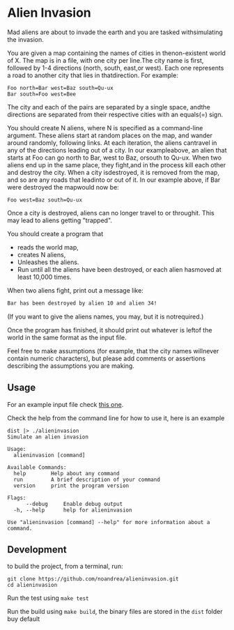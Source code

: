 Alien Invasion
==============

Mad​ aliens​ are​ about​ to​ invade​ the​ earth​ and​ you​ are​ tasked​ with​ simulating​ the invasion.

You​ are​ given​ a map​ containing​ the​ names​ of​ cities​ in​ the​ non-existent​ world​ of X.​ 
The​ map​ is​ in​ a file,​ with​ one​ city​ per​ line.​ 
The​ city​ name​ is​ first, followed​ by​ 1-4​ directions​ (north,​ south,​ east,​ or​ west).​ 
Each​ one​ represents​ a road​ to​ another​ city​ that​ lies​ in​ that​ direction.
For​ example:

```
Foo​ north=Bar​ west=Baz​ south=Qu-ux
Bar​ south=Foo​ west=Bee
```

The​ city​ and​ each​ of​ the​ pairs​ are​ separated​ by​ a single​ space,​ and​ the
directions​ are​ separated​ from​ their​ respective​ cities​ with​ an​ equals​ (=)​ sign.

You​ should​ create​ N aliens,​ where​ N is​ specified​ as​ a command-line​ argument.
These​ aliens​ start​ at​ random​ places​ on​ the​ map,​ and​ wander​ around​ randomly, following​ links.​ 
At each​ iteration,​ the​ aliens​ can​ travel​ in​ any​ of​ the​ directions leading​ out​ of​ a city.​ 
In​ our​ example​ above,​ an​ alien​ that​ starts​ at​ Foo​ can​ go north​ to​ Bar,​ west​ to​ Baz,​ or​ south​ to​ Qu-ux.
When​ two​ aliens​ end​ up​ in​ the​ same​ place,​ they​ fight,​ and​ in​ the​ process​ kill each​ other​ and​ destroy​ the​ city.​ 
When​ a city​ is​ destroyed,​ it​ is​ removed​ from the​ map,​ and​ so​ are​ any​ roads​ that​ lead​ into​ or​ out​ of​ it. In​ our​ example​ above,​ if​ Bar​ were​ destroyed​ the​ map​ would​ now​ be​:

```
Foo​ west=Baz​ south=Qu-ux
```

Once​ a city​ is​ destroyed,​ aliens​ can​ no​ longer​ travel​ to​ or​ through​ it.​ This may​ lead​ to​ aliens​ getting​ "trapped".

You​ should​ create​ a program​ that​ 
- reads​​ the​ world​ map,​ 
- creates​ N aliens,​
- Unleashes​ the aliens.​ 
- Run​ until​ all​ the​ aliens​ have​ been destroyed,​ or​ each​ alien​ has​ moved​ at​ least​ 10,000​ times.​ 

When​ two​ aliens fight,​ print​ out​ a message​ like:

```bash
Bar​ has​ been​ destroyed​ by​ alien​ 10​ and​ alien​ 34!
```

(If​ you​ want​ to​ give​ the aliens names,​ you​ may,​ but​ it​ is​ not​ required.)​ 

Once​ the program​ has​ finished,​ it​ should​ print​ out​ whatever​ is​ left​ of​ the​ world​ in​ the same​ format​ as​ the​ input​ file.

Feel​ free​ to​ make​ assumptions​ (for​ example,​ that​ the​ city​ names​ will​ never contain​ numeric​ characters),​ but​ please​ add​ comments​ or​ assertions​ describing
the​ assumptions​ you​ are​ making.



## Usage

For an example input file check [this one](https://github.com/noandrea/alieninvasion/blob/master/land/testdata/numpad.txt).

Check the help from the command line for how to use it, here is an example

```
dist |> ./alieninvasion 
Simulate an alien invasion

Usage:
  alieninvasion [command]

Available Commands:
  help        Help about any command
  run         A brief description of your command
  version     print the program version

Flags:
      --debug     Enable debug output
  -h, --help      help for alieninvasion

Use "alieninvasion [command] --help" for more information about a command.

```

## Development

to build the project, from a terminal, run:

```
git clone https://github.com/noandrea/alieninvasion.git
cd alieninvasion
```

Run the test using `make test`

Run the build using `make build`, the binary files are stored in the `dist` folder buy default 
